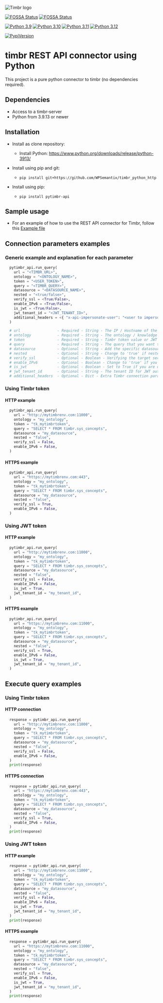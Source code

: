 ![Timbr logo](https://timbr.ai/wp-content/uploads/2025/01/logotimbrai230125.png)

[![FOSSA Status](https://app.fossa.com/api/projects/git%2Bgithub.com%2FWPSemantix%2Ftimbr_python_http.svg?type=shield&issueType=license)](https://app.fossa.com/projects/git%2Bgithub.com%2FWPSemantix%2Ftimbr_python_http?ref=badge_shield&issueType=license)
[![FOSSA Status](https://app.fossa.com/api/projects/git%2Bgithub.com%2FWPSemantix%2Ftimbr_python_http.svg?type=shield&issueType=security)](https://app.fossa.com/projects/git%2Bgithub.com%2FWPSemantix%2Ftimbr_python_http?ref=badge_shield&issueType=security)

[![Python 3.9](https://img.shields.io/badge/python-3.9-blue)](https://www.python.org/downloads/release/python-3921/)
[![Python 3.10](https://img.shields.io/badge/python-3.10-blue.svg)](https://www.python.org/downloads/release/python-31017/)
[![Python 3.11](https://img.shields.io/badge/python-3.11-blue.svg)](https://www.python.org/downloads/release/python-31112/)
[![Python 3.12](https://img.shields.io/badge/python-3.12-blue.svg)](https://www.python.org/downloads/release/python-3129/)

[![PypiVersion](https://img.shields.io/pypi/v/pytimbr-api.svg)](https://badge.fury.io/py/pytimbr-api)

# timbr REST API connector using Python
This project is a pure python connector to timbr (no dependencies required).

## Dependencies
- Access to a timbr-server
- Python from 3.9.13 or newer

## Installation
- Install as clone repository:
  - Install Python: https://www.python.org/downloads/release/python-3913/

- Install using pip and git:
  - `pip install git+https://github.com/WPSemantix/timbr_python_http`

- Install using pip:
  - `pip install pytimbr-api`

## Sample usage
- For an example of how to use the REST API connector for Timbr, follow this [Example file](examples/example.py)

## Connection parameters examples

### Generic example and explanation for each parameter
```python
  pytimbr_api.run_query(
    url = "<TIMBR_URL>",
    ontology = "<ONTOLOGY_NAME>",
    token = "<USER_TOKEN>",
    query = "<TIMBR_QUERY>",
    datasource = "<DATASOURCE_NAME>",
    nested = "<true/false>",
    verify_ssl = <True/False>,
    enable_IPv6 = <True/False>,
    is_jwt = <True/False>,
    jwt_tenant_id = "<JWT_TENANT_ID>",
    additional_headers = <{ "x-api-impersonate-user": "<user to impersonate>" }>,
  )

  # url                 - Required - String - The IP / Hostname of the Timbr platform.
  # ontology            - Required - String - The ontology / knowledge graph to connect to.
  # token               - Required - String - Timbr token value or JWT token value. Note: If you are using JWT token, you need to set the is_jwt parameter to True.
  # query               - Required - String - The query that you want to execute.
  # datasource          - Optional - String - Add the specific datasource name that you want to query from, the default value is the current active datasource of your ontology.
  # nested              - Optional - String - Change to 'true' if nested flag needs to be enabled. make sure this flag contains string value not bool value.
  # verify_ssl          - Optional - Boolean - Verifying the target server's SSL Certificate, use False to disable this process.
  # enable_IPv6         - Optional - Boolean - Change to 'true' if you are using IPv6 connection.
  # is_jwt              - Optional - Boolean - Set to True if you are using JWT token, otherwise set to False.
  # jwt_tenant_id       - Optional - String - The tenant ID for JWT authentication
  # additional_headers  - Optional - Dict - Extra Timbr connection parameters sent with every request (e.g., 'x-api-impersonate-user').
```

### Using Timbr token

#### HTTP example
```python
  pytimbr_api.run_query(
    url = "http://mytimbrenv.com:11000",
    ontology = "my_ontology",
    token = "tk_mytimbrtoken",
    query = "SELECT * FROM timbr.sys_concepts",
    datasource = "my_datasource",
    nested = "false",
    verify_ssl = False,
    enable_IPv6 = False,
  )
```

#### HTTPS example
```python
  pytimbr_api.run_query(
    url = "https://mytimbrenv.com:443",
    ontology = "my_ontology",
    token = "tk_mytimbrtoken",
    query = "SELECT * FROM timbr.sys_concepts",
    datasource = "my_datasource",
    nested = "false",
    verify_ssl = True,
    enable_IPv6 = False,
  )
```

### Using JWT token

#### HTTP example
```python
  pytimbr_api.run_query(
    url = "http://mytimbrenv.com:11000",
    ontology = "my_ontology",
    token = "tk_mytimbrtoken",
    query = "SELECT * FROM timbr.sys_concepts",
    datasource = "my_datasource",
    nested = "false",
    verify_ssl = False,
    enable_IPv6 = False,
    is_jwt = True,
    jwt_tenant_id = "my_tenant_id",
  )
```

#### HTTPS example
```python
  pytimbr_api.run_query(
    url = "https://mytimbrenv.com:11000",
    ontology = "my_ontology",
    token = "tk_mytimbrtoken",
    query = "SELECT * FROM timbr.sys_concepts",
    datasource = "my_datasource",
    nested = "false",
    verify_ssl = True,
    enable_IPv6 = False,
    is_jwt = True,
    jwt_tenant_id = "my_tenant_id",
  )
```

## Execute query examples

### Using Timbr token

#### HTTP connection
```python
  response = pytimbr_api.run_query(
    url = "http://mytimbrenv.com:11000",
    ontology = "my_ontology",
    token = "tk_mytimbrtoken",
    query = "SELECT * FROM timbr.sys_concepts",
    datasource = "my_datasource",
    nested = "false",
    verify_ssl = False,
    enable_IPv6 = False,
  )
  print(response)
```

#### HTTPS connection
```python
  response = pytimbr_api.run_query(
    url = "https://mytimbrenv.com:443",
    ontology = "my_ontology",
    token = "tk_mytimbrtoken",
    query = "SELECT * FROM timbr.sys_concepts",
    datasource = "my_datasource",
    nested = "false",
    verify_ssl = True,
    enable_IPv6 = False,
  )
  print(response)
```

### Using JWT token

#### HTTP example
```python
  response = pytimbr_api.run_query(
    url = "http://mytimbrenv.com:11000",
    ontology = "my_ontology",
    token = "tk_mytimbrtoken",
    query = "SELECT * FROM timbr.sys_concepts",
    datasource = "my_datasource",
    nested = "false",
    verify_ssl = False,
    enable_IPv6 = False,
    is_jwt = True,
    jwt_tenant_id = "my_tenant_id",
  )
  print(response)
```

#### HTTPS example
```python
  response = pytimbr_api.run_query(
    url = "https://mytimbrenv.com:11000",
    ontology = "my_ontology",
    token = "tk_mytimbrtoken",
    query = "SELECT * FROM timbr.sys_concepts",
    datasource = "my_datasource",
    nested = "false",
    verify_ssl = True,
    enable_IPv6 = False,
    is_jwt = True,
    jwt_tenant_id = "my_tenant_id",
  )
  print(response)
```
